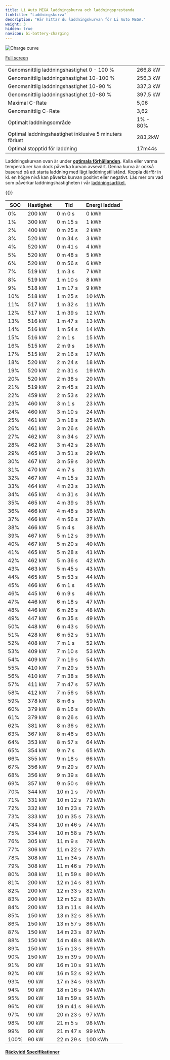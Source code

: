 ```yaml
---
title: Li Auto MEGA laddningskurva och laddningsprestanda
linktitle: "Laddningskurva"
description: "Här hittar du laddningskurvan för Li Auto MEGA."
weight: 3
hidden: true
navicon: bi-battery-charging
---
```

<!-- markdownlint-disable MD033 -->
<img src="/images/models/li_auto/mega/mega/chargingcurve.svg" alt="Charge curve" class="img-fluid">

[Full screen](/images/models/li_auto/mega/mega/chargingcurve.svg)


<table class="table table-striped border">
<tbody>
<tr>
<td>Genomsnittlig laddningshastighet 0 - 100 %</td><td>266,8 kW</td>
</tr>
<tr>
<td>Genomsnittlig laddningshastighet 10-100 %</td><td>256,3 kW</td>
</tr>
<tr>
<td>Genomsnittlig laddningshastighet 10-90 %</td><td>337,3 kW</td>
</tr>
<tr>
<td>Genomsnittlig laddningshastighet 10-80 %</td><td>397,5 kW</td>
</tr>
<tr>
<td>Maximal C-Rate</td><td>5,06</td>
</tr>
<tr>
<td>Genomsnittlig C-Rate</td><td>3,62</td>
</tr>
<tr>
<td>Optimalt laddningsområde</td><td>1% - 80%</td>
</tr>
<tr>
<td>Optimal laddningshastighet inklusive 5 minuters förlust</td><td>283,2kW</td>
</tr>
<tr>
<td>Optimal stopptid för laddning</td><td>17m44s</td>
</tr>
</tbody>
</table>


Laddningskurvan ovan är under **[optimala förhållanden](../../../../../technology/battery/charging/#temperatur)**. Kalla eller varma temperaturer kan dock påverka kurvan avsevärt. Denna kurva är också baserad på att starta laddning med lågt laddningstillstånd. Koppla därför in kl. en högre nivå kan påverka kurvan positivt eller negativt. Läs mer om vad som påverkar laddningshastigheten i vår [laddningsartikel.](../../../../../technology/battery/charging/)


{{<evkxdisplayaddarticle />}}
<table class="table table-striped border">
<thead>
<tr><th>SOC</th><th>Hastighet</th><th>Tid</th><th>Energi laddad</th></tr>
</thead>
<tbody>
<tr>
<td>0%</td><td>200 kW</td><td> 0 m 0 s </td><td>0 kWh </td>
</tr>
<tr>
<td>1%</td><td>300 kW</td><td> 0 m 15 s </td><td>1 kWh </td>
</tr>
<tr>
<td>2%</td><td>400 kW</td><td> 0 m 25 s </td><td>2 kWh </td>
</tr>
<tr>
<td>3%</td><td>520 kW</td><td> 0 m 34 s </td><td>3 kWh </td>
</tr>
<tr>
<td>4%</td><td>520 kW</td><td> 0 m 41 s </td><td>4 kWh </td>
</tr>
<tr>
<td>5%</td><td>520 kW</td><td> 0 m 48 s </td><td>5 kWh </td>
</tr>
<tr>
<td>6%</td><td>520 kW</td><td> 0 m 56 s </td><td>6 kWh </td>
</tr>
<tr>
<td>7%</td><td>519 kW</td><td> 1 m 3 s </td><td>7 kWh </td>
</tr>
<tr>
<td>8%</td><td>519 kW</td><td> 1 m 10 s </td><td>8 kWh </td>
</tr>
<tr>
<td>9%</td><td>518 kW</td><td> 1 m 17 s </td><td>9 kWh </td>
</tr>
<tr>
<td>10%</td><td>518 kW</td><td> 1 m 25 s </td><td>10 kWh </td>
</tr>
<tr>
<td>11%</td><td>517 kW</td><td> 1 m 32 s </td><td>11 kWh </td>
</tr>
<tr>
<td>12%</td><td>517 kW</td><td> 1 m 39 s </td><td>12 kWh </td>
</tr>
<tr>
<td>13%</td><td>516 kW</td><td> 1 m 47 s </td><td>13 kWh </td>
</tr>
<tr>
<td>14%</td><td>516 kW</td><td> 1 m 54 s </td><td>14 kWh </td>
</tr>
<tr>
<td>15%</td><td>516 kW</td><td> 2 m 1 s </td><td>15 kWh </td>
</tr>
<tr>
<td>16%</td><td>515 kW</td><td> 2 m 9 s </td><td>16 kWh </td>
</tr>
<tr>
<td>17%</td><td>515 kW</td><td> 2 m 16 s </td><td>17 kWh </td>
</tr>
<tr>
<td>18%</td><td>520 kW</td><td> 2 m 24 s </td><td>18 kWh </td>
</tr>
<tr>
<td>19%</td><td>520 kW</td><td> 2 m 31 s </td><td>19 kWh </td>
</tr>
<tr>
<td>20%</td><td>520 kW</td><td> 2 m 38 s </td><td>20 kWh </td>
</tr>
<tr>
<td>21%</td><td>519 kW</td><td> 2 m 45 s </td><td>21 kWh </td>
</tr>
<tr>
<td>22%</td><td>459 kW</td><td> 2 m 53 s </td><td>22 kWh </td>
</tr>
<tr>
<td>23%</td><td>460 kW</td><td> 3 m 1 s </td><td>23 kWh </td>
</tr>
<tr>
<td>24%</td><td>460 kW</td><td> 3 m 10 s </td><td>24 kWh </td>
</tr>
<tr>
<td>25%</td><td>461 kW</td><td> 3 m 18 s </td><td>25 kWh </td>
</tr>
<tr>
<td>26%</td><td>461 kW</td><td> 3 m 26 s </td><td>26 kWh </td>
</tr>
<tr>
<td>27%</td><td>462 kW</td><td> 3 m 34 s </td><td>27 kWh </td>
</tr>
<tr>
<td>28%</td><td>462 kW</td><td> 3 m 42 s </td><td>28 kWh </td>
</tr>
<tr>
<td>29%</td><td>465 kW</td><td> 3 m 51 s </td><td>29 kWh </td>
</tr>
<tr>
<td>30%</td><td>467 kW</td><td> 3 m 59 s </td><td>30 kWh </td>
</tr>
<tr>
<td>31%</td><td>470 kW</td><td> 4 m 7 s </td><td>31 kWh </td>
</tr>
<tr>
<td>32%</td><td>467 kW</td><td> 4 m 15 s </td><td>32 kWh </td>
</tr>
<tr>
<td>33%</td><td>464 kW</td><td> 4 m 23 s </td><td>33 kWh </td>
</tr>
<tr>
<td>34%</td><td>465 kW</td><td> 4 m 31 s </td><td>34 kWh </td>
</tr>
<tr>
<td>35%</td><td>465 kW</td><td> 4 m 39 s </td><td>35 kWh </td>
</tr>
<tr>
<td>36%</td><td>466 kW</td><td> 4 m 48 s </td><td>36 kWh </td>
</tr>
<tr>
<td>37%</td><td>466 kW</td><td> 4 m 56 s </td><td>37 kWh </td>
</tr>
<tr>
<td>38%</td><td>466 kW</td><td> 5 m 4 s </td><td>38 kWh </td>
</tr>
<tr>
<td>39%</td><td>467 kW</td><td> 5 m 12 s </td><td>39 kWh </td>
</tr>
<tr>
<td>40%</td><td>467 kW</td><td> 5 m 20 s </td><td>40 kWh </td>
</tr>
<tr>
<td>41%</td><td>465 kW</td><td> 5 m 28 s </td><td>41 kWh </td>
</tr>
<tr>
<td>42%</td><td>462 kW</td><td> 5 m 36 s </td><td>42 kWh </td>
</tr>
<tr>
<td>43%</td><td>463 kW</td><td> 5 m 45 s </td><td>43 kWh </td>
</tr>
<tr>
<td>44%</td><td>465 kW</td><td> 5 m 53 s </td><td>44 kWh </td>
</tr>
<tr>
<td>45%</td><td>466 kW</td><td> 6 m 1 s </td><td>45 kWh </td>
</tr>
<tr>
<td>46%</td><td>445 kW</td><td> 6 m 9 s </td><td>46 kWh </td>
</tr>
<tr>
<td>47%</td><td>446 kW</td><td> 6 m 18 s </td><td>47 kWh </td>
</tr>
<tr>
<td>48%</td><td>446 kW</td><td> 6 m 26 s </td><td>48 kWh </td>
</tr>
<tr>
<td>49%</td><td>447 kW</td><td> 6 m 35 s </td><td>49 kWh </td>
</tr>
<tr>
<td>50%</td><td>448 kW</td><td> 6 m 43 s </td><td>50 kWh </td>
</tr>
<tr>
<td>51%</td><td>428 kW</td><td> 6 m 52 s </td><td>51 kWh </td>
</tr>
<tr>
<td>52%</td><td>408 kW</td><td> 7 m 1 s </td><td>52 kWh </td>
</tr>
<tr>
<td>53%</td><td>409 kW</td><td> 7 m 10 s </td><td>53 kWh </td>
</tr>
<tr>
<td>54%</td><td>409 kW</td><td> 7 m 19 s </td><td>54 kWh </td>
</tr>
<tr>
<td>55%</td><td>410 kW</td><td> 7 m 29 s </td><td>55 kWh </td>
</tr>
<tr>
<td>56%</td><td>410 kW</td><td> 7 m 38 s </td><td>56 kWh </td>
</tr>
<tr>
<td>57%</td><td>411 kW</td><td> 7 m 47 s </td><td>57 kWh </td>
</tr>
<tr>
<td>58%</td><td>412 kW</td><td> 7 m 56 s </td><td>58 kWh </td>
</tr>
<tr>
<td>59%</td><td>378 kW</td><td> 8 m 6 s </td><td>59 kWh </td>
</tr>
<tr>
<td>60%</td><td>379 kW</td><td> 8 m 16 s </td><td>60 kWh </td>
</tr>
<tr>
<td>61%</td><td>379 kW</td><td> 8 m 26 s </td><td>61 kWh </td>
</tr>
<tr>
<td>62%</td><td>381 kW</td><td> 8 m 36 s </td><td>62 kWh </td>
</tr>
<tr>
<td>63%</td><td>367 kW</td><td> 8 m 46 s </td><td>63 kWh </td>
</tr>
<tr>
<td>64%</td><td>353 kW</td><td> 8 m 57 s </td><td>64 kWh </td>
</tr>
<tr>
<td>65%</td><td>354 kW</td><td> 9 m 7 s </td><td>65 kWh </td>
</tr>
<tr>
<td>66%</td><td>355 kW</td><td> 9 m 18 s </td><td>66 kWh </td>
</tr>
<tr>
<td>67%</td><td>356 kW</td><td> 9 m 29 s </td><td>67 kWh </td>
</tr>
<tr>
<td>68%</td><td>356 kW</td><td> 9 m 39 s </td><td>68 kWh </td>
</tr>
<tr>
<td>69%</td><td>357 kW</td><td> 9 m 50 s </td><td>69 kWh </td>
</tr>
<tr>
<td>70%</td><td>344 kW</td><td> 10 m 1 s </td><td>70 kWh </td>
</tr>
<tr>
<td>71%</td><td>331 kW</td><td> 10 m 12 s </td><td>71 kWh </td>
</tr>
<tr>
<td>72%</td><td>332 kW</td><td> 10 m 23 s </td><td>72 kWh </td>
</tr>
<tr>
<td>73%</td><td>333 kW</td><td> 10 m 35 s </td><td>73 kWh </td>
</tr>
<tr>
<td>74%</td><td>334 kW</td><td> 10 m 46 s </td><td>74 kWh </td>
</tr>
<tr>
<td>75%</td><td>334 kW</td><td> 10 m 58 s </td><td>75 kWh </td>
</tr>
<tr>
<td>76%</td><td>305 kW</td><td> 11 m 9 s </td><td>76 kWh </td>
</tr>
<tr>
<td>77%</td><td>306 kW</td><td> 11 m 22 s </td><td>77 kWh </td>
</tr>
<tr>
<td>78%</td><td>308 kW</td><td> 11 m 34 s </td><td>78 kWh </td>
</tr>
<tr>
<td>79%</td><td>308 kW</td><td> 11 m 46 s </td><td>79 kWh </td>
</tr>
<tr>
<td>80%</td><td>308 kW</td><td> 11 m 59 s </td><td>80 kWh </td>
</tr>
<tr>
<td>81%</td><td>200 kW</td><td> 12 m 14 s </td><td>81 kWh </td>
</tr>
<tr>
<td>82%</td><td>200 kW</td><td> 12 m 33 s </td><td>82 kWh </td>
</tr>
<tr>
<td>83%</td><td>200 kW</td><td> 12 m 52 s </td><td>83 kWh </td>
</tr>
<tr>
<td>84%</td><td>200 kW</td><td> 13 m 11 s </td><td>84 kWh </td>
</tr>
<tr>
<td>85%</td><td>150 kW</td><td> 13 m 32 s </td><td>85 kWh </td>
</tr>
<tr>
<td>86%</td><td>150 kW</td><td> 13 m 57 s </td><td>86 kWh </td>
</tr>
<tr>
<td>87%</td><td>150 kW</td><td> 14 m 23 s </td><td>87 kWh </td>
</tr>
<tr>
<td>88%</td><td>150 kW</td><td> 14 m 48 s </td><td>88 kWh </td>
</tr>
<tr>
<td>89%</td><td>150 kW</td><td> 15 m 13 s </td><td>89 kWh </td>
</tr>
<tr>
<td>90%</td><td>150 kW</td><td> 15 m 39 s </td><td>90 kWh </td>
</tr>
<tr>
<td>91%</td><td>90 kW</td><td> 16 m 10 s </td><td>91 kWh </td>
</tr>
<tr>
<td>92%</td><td>90 kW</td><td> 16 m 52 s </td><td>92 kWh </td>
</tr>
<tr>
<td>93%</td><td>90 kW</td><td> 17 m 34 s </td><td>93 kWh </td>
</tr>
<tr>
<td>94%</td><td>90 kW</td><td> 18 m 16 s </td><td>94 kWh </td>
</tr>
<tr>
<td>95%</td><td>90 kW</td><td> 18 m 59 s </td><td>95 kWh </td>
</tr>
<tr>
<td>96%</td><td>90 kW</td><td> 19 m 41 s </td><td>96 kWh </td>
</tr>
<tr>
<td>97%</td><td>90 kW</td><td> 20 m 23 s </td><td>97 kWh </td>
</tr>
<tr>
<td>98%</td><td>90 kW</td><td> 21 m 5 s </td><td>98 kWh </td>
</tr>
<tr>
<td>99%</td><td>90 kW</td><td> 21 m 47 s </td><td>99 kWh </td>
</tr>
<tr>
<td>100%</td><td>90 kW</td><td> 22 m 29 s </td><td>100 kWh </td>
</tr>
</tbody>
</table>

<div class="mt-3 mb-3">
<a href="../rangeandconsumption/" class="text-decoration-none text-black">
<strong><i class="bi-arrow-left"></i> Räckvidd </strong>
</a>
<a href="../specifications/" class="text-decoration-none text-black float-end">
<strong>Specifikationer <i class="bi-arrow-right"></i></strong>
</a>
</div>
